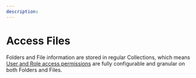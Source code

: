 ```yaml
---
description:
---
```


# Access Files

Folders and File information are stored in regular Collections, which means [User and Role access permissions](/auth/access-control) are fully configurable and granular on both Folders and Files.
